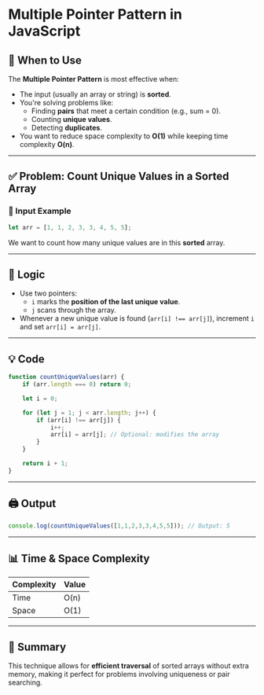 
# Multiple Pointer Pattern in JavaScript

## 🔧 When to Use

The **Multiple Pointer Pattern** is most effective when:

- The input (usually an array or string) is **sorted**.
- You're solving problems like:
  - Finding **pairs** that meet a certain condition (e.g., sum = 0).
  - Counting **unique values**.
  - Detecting **duplicates**.
- You want to reduce space complexity to **O(1)** while keeping time complexity **O(n)**.

---

## ✅ Problem: Count Unique Values in a Sorted Array

### 🧪 Input Example

```js
let arr = [1, 1, 2, 3, 3, 4, 5, 5];
```

We want to count how many unique values are in this **sorted** array.

---

## 🧠 Logic

- Use two pointers:
  - `i` marks the **position of the last unique value**.
  - `j` scans through the array.
- Whenever a new unique value is found (`arr[i] !== arr[j]`), increment `i` and set `arr[i] = arr[j]`.

---

## 💡 Code

```js
function countUniqueValues(arr) {
    if (arr.length === 0) return 0;

    let i = 0;

    for (let j = 1; j < arr.length; j++) {
        if (arr[i] !== arr[j]) {
            i++;
            arr[i] = arr[j]; // Optional: modifies the array
        }
    }

    return i + 1;
}
```

---

## 🖨️ Output

```js
console.log(countUniqueValues([1,1,2,3,3,4,5,5])); // Output: 5
```

---

## 📊 Time & Space Complexity

| Complexity | Value    |
|------------|----------|
| Time       | O(n)     |
| Space      | O(1)     |

---

## 📌 Summary

This technique allows for **efficient traversal** of sorted arrays without extra memory, making it perfect for problems involving uniqueness or pair searching.

